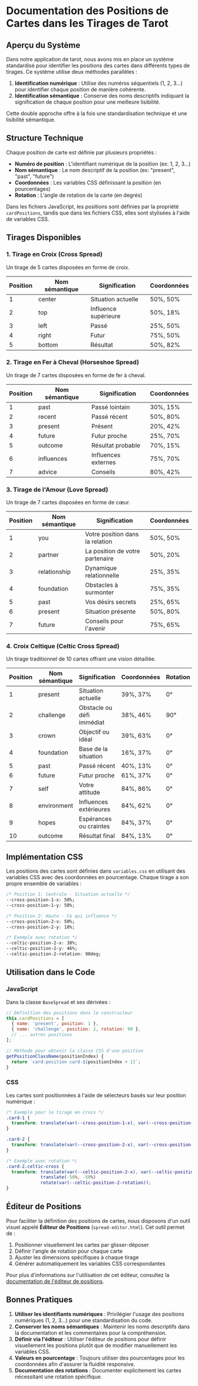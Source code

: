 # Documentation des Positions de Cartes dans les Tirages de Tarot

## Aperçu du Système

Dans notre application de tarot, nous avons mis en place un système standardisé pour identifier les positions des cartes dans différents types de tirages. Ce système utilise deux méthodes parallèles :

1. **Identification numérique** : Utilise des numéros séquentiels (1, 2, 3...) pour identifier chaque position de manière cohérente.
2. **Identification sémantique** : Conserve des noms descriptifs indiquant la signification de chaque position pour une meilleure lisibilité.

Cette double approche offre à la fois une standardisation technique et une lisibilité sémantique.

## Structure Technique

Chaque position de carte est définie par plusieurs propriétés :
- **Numéro de position** : L'identifiant numérique de la position (ex: 1, 2, 3...)
- **Nom sémantique** : Le nom descriptif de la position (ex: "present", "past", "future")
- **Coordonnées** : Les variables CSS définissant la position (en pourcentages)
- **Rotation** : L'angle de rotation de la carte (en degrés)

Dans les fichiers JavaScript, les positions sont définies par la propriété `cardPositions`, tandis que dans les fichiers CSS, elles sont stylisées à l'aide de variables CSS.

## Tirages Disponibles

### 1. Tirage en Croix (Cross Spread)

Un tirage de 5 cartes disposées en forme de croix.

| Position | Nom sémantique | Signification | Coordonnées |
|----------|----------------|---------------|-------------|
| 1 | center | Situation actuelle | 50%, 50% |
| 2 | top | Influence supérieure | 50%, 18% |
| 3 | left | Passé | 25%, 50% |
| 4 | right | Futur | 75%, 50% |
| 5 | bottom | Résultat | 50%, 82% |

### 2. Tirage en Fer à Cheval (Horseshoe Spread)

Un tirage de 7 cartes disposées en forme de fer à cheval.

| Position | Nom sémantique | Signification | Coordonnées |
|----------|----------------|---------------|-------------|
| 1 | past | Passé lointain | 30%, 15% |
| 2 | recent | Passé récent | 50%, 80% |
| 3 | present | Présent | 20%, 42% |
| 4 | future | Futur proche | 25%, 70% |
| 5 | outcome | Résultat probable | 70%, 15% |
| 6 | influences | Influences externes | 75%, 70% |
| 7 | advice | Conseils | 80%, 42% |

### 3. Tirage de l'Amour (Love Spread)

Un tirage de 7 cartes disposées en forme de cœur.

| Position | Nom sémantique | Signification | Coordonnées |
|----------|----------------|---------------|-------------|
| 1 | you | Votre position dans la relation | 50%, 50% |
| 2 | partner | La position de votre partenaire | 50%, 20% |
| 3 | relationship | Dynamique relationnelle | 25%, 35% |
| 4 | foundation | Obstacles à surmonter | 75%, 35% |
| 5 | past | Vos désirs secrets | 25%, 65% |
| 6 | present | Situation présente | 50%, 80% |
| 7 | future | Conseils pour l'avenir | 75%, 65% |

### 4. Croix Celtique (Celtic Cross Spread)

Un tirage traditionnel de 10 cartes offrant une vision détaillée.

| Position | Nom sémantique | Signification | Coordonnées | Rotation |
|----------|----------------|---------------|-------------|----------|
| 1 | present | Situation actuelle | 39%, 37% | 0° |
| 2 | challenge | Obstacle ou défi immédiat | 38%, 46% | 90° |
| 3 | crown | Objectif ou idéal | 39%, 63% | 0° |
| 4 | foundation | Base de la situation | 16%, 37% | 0° |
| 5 | past | Passé récent | 40%, 13% | 0° |
| 6 | future | Futur proche | 61%, 37% | 0° |
| 7 | self | Votre attitude | 84%, 86% | 0° |
| 8 | environment | Influences extérieures | 84%, 62% | 0° |
| 9 | hopes | Espérances ou craintes | 84%, 37% | 0° |
| 10 | outcome | Résultat final | 84%, 13% | 0° |

## Implémentation CSS

Les positions des cartes sont définies dans `variables.css` en utilisant des variables CSS avec des coordonnées en pourcentage. Chaque tirage a son propre ensemble de variables :

```css
/* Position 1: Centrale - Situation actuelle */
--cross-position-1-x: 50%;
--cross-position-1-y: 50%;

/* Position 2: Haute - Ce qui influence */
--cross-position-2-x: 50%;
--cross-position-2-y: 18%;

/* Exemple avec rotation */
--celtic-position-2-x: 38%;
--celtic-position-2-y: 46%;
--celtic-position-2-rotation: 90deg;
```

## Utilisation dans le Code

### JavaScript

Dans la classe `BaseSpread` et ses dérivées :

```javascript
// Définition des positions dans le constructeur
this.cardPositions = [
  { name: 'present', position: 1 },
  { name: 'challenge', position: 2, rotation: 90 },
  // ... autres positions
];

// Méthode pour obtenir la classe CSS d'une position
getPositionClassName(positionIndex) {
  return `card-position card-${positionIndex + 1}`;
}
```

### CSS

Les cartes sont positionnées à l'aide de sélecteurs basés sur leur position numérique :

```css
/* Exemple pour le tirage en croix */
.card-1 {
  transform: translate(var(--cross-position-1-x), var(--cross-position-1-y)) translate(-50%, -50%);
}

.card-2 {
  transform: translate(var(--cross-position-2-x), var(--cross-position-2-y)) translate(-50%, -50%);
}

/* Exemple avec rotation */
.card-2.celtic-cross {
  transform: translate(var(--celtic-position-2-x), var(--celtic-position-2-y)) 
             translate(-50%, -50%) 
             rotate(var(--celtic-position-2-rotation));
}
```

## Éditeur de Positions

Pour faciliter la définition des positions de cartes, nous disposons d'un outil visuel appelé **Éditeur de Positions** (`spread-editor.html`). Cet outil permet de :

1. Positionner visuellement les cartes par glisser-déposer
2. Définir l'angle de rotation pour chaque carte
3. Ajuster les dimensions spécifiques à chaque tirage
4. Générer automatiquement les variables CSS correspondantes

Pour plus d'informations sur l'utilisation de cet éditeur, consultez la [documentation de l'éditeur de positions](../tools/spread-editor.md).

## Bonnes Pratiques

1. **Utiliser les identifiants numériques** : Privilégier l'usage des positions numériques (1, 2, 3...) pour une standardisation du code.
2. **Conserver les noms sémantiques** : Maintenir les noms descriptifs dans la documentation et les commentaires pour la compréhension.
3. **Définir via l'éditeur** : Utiliser l'éditeur de positions pour définir visuellement les positions plutôt que de modifier manuellement les variables CSS.
4. **Valeurs en pourcentage** : Toujours utiliser des pourcentages pour les coordonnées afin d'assurer la fluidité responsive.
5. **Documentation des rotations** : Documenter explicitement les cartes nécessitant une rotation spécifique. 
